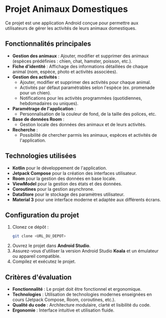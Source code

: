 # Projet Animaux Domestiques

Ce projet est une application Android conçue pour permettre aux utilisateurs de gérer les activités de leurs animaux domestiques.

## Fonctionnalités principales

- **Gestion des animaux** : Ajouter, modifier et supprimer des animaux (espèces prédéfinies : chien, chat, hamster, poisson, etc.).
- **Fiche d'identité** : Affichage des informations détaillées de chaque animal (nom, espèce, photo et activités associées).
- **Gestion des activités** :
  - Ajouter, modifier et supprimer des activités pour chaque animal.
  - Activités par défaut paramétrables selon l'espèce (ex. promenade pour un chien).
  - Notifications pour les activités programmées (quotidiennes, hebdomadaires ou uniques).
- **Paramétrage de l'application** :
  - Personnalisation de la couleur de fond, de la taille des polices, etc.
- **Base de données Room** :
  - Gestion locale des données des animaux et de leurs activités.
- **Recherche** :
  - Possibilité de chercher parmis les animaux, espèces et activités de l'application.

## Technologies utilisées

- **Kotlin** pour le développement de l'application.
- **Jetpack Compose** pour la création des interfaces utilisateur.
- **Room** pour la gestion des données en base locale.
- **ViewModel** pour la gestion des états et des données.
- **Coroutines** pour la gestion asynchrone.
- **DataStore** pour le stockage des paramètres utilisateur.
- **Material 3** pour une interface moderne et adaptée aux différents écrans.

## Configuration du projet

1. Clonez ce dépôt :
   ```bash
   git clone <URL_DU_DEPOT>
   ```
2. Ouvrez le projet dans **Android Studio**.
3. Assurez-vous d'utiliser la version Android Studio **Koala** et un émulateur ou appareil compatible.
4. Compilez et exécutez le projet.

## Critères d'évaluation

- **Fonctionnalité** : Le projet doit être fonctionnel et ergonomique.
- **Technologies** : Utilisation de technologies modernes enseignées en cours (Jetpack Compose, Room, coroutines, etc.).
- **Qualité du code** : Architecture modulaire, clarté et lisibilité du code.
- **Ergonomie** : Interface intuitive et utilisation fluide.
